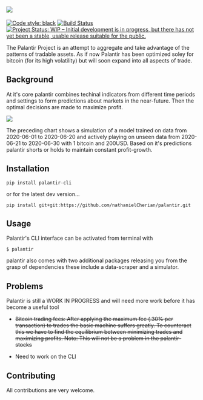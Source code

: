 # ![](docs/media/logo.svg)

[![Code style: black](https://img.shields.io/badge/code%20style-black-000000.svg)](https://github.com/psf/black)
[![Build Status](https://travis-ci.org/nathanielCherian/palantir.svg?branch=master)](https://travis-ci.org/nathanielCherian/palantir)
[![Project Status: WIP – Initial development is in progress, but there has not yet been a stable, usable release suitable for the public.](https://www.repostatus.org/badges/latest/wip.svg)](https://www.repostatus.org/#wip)


The Palantir Project is an attempt to aggregate and take advantage of the patterns of tradable assets. As if now Palantir has been optimized soley for bitcoin (for its high volatility) but will soon expand into all aspects of trade. 

## Background

At it's core palantir combines techinal indicators from different time periods and settings to form predictions about markets in the near-future. Then the optimal decisions are made to maximize profit. 


![](docs/media/classifier-sim-train.png)

The preceding chart shows a simulation of a model trained on data from 2020-06-01 to 2020-06-20 and actively playing on unseen data from 2020-06-21 to 2020-06-30 with 1 bitcoin and 200USD. Based on it's predictions palantir shorts or holds to maintain constant profit-growth.


## Installation

```pip install palantir-cli```

or for the latest dev version...

```pip install git+git:https://github.com/nathanielCherian/palantir.git```


## Usage

Palantir's CLI interface can be activated from terminal with

```$ palantir```

palantir also comes with two additional packages releasing you from the grasp of dependencies these include a data-scraper and a simulator.


## Problems

Palantir is still a WORK IN PROGRESS and will need more work before it has become a useful tool

* ~~Bitcoin trading fees: After applying the maximum fee (.30% per transaction) to trades the basic machine suffers greatly. To counteract this we have to find the equilibrium between minimizing trades and maximizing profits. Note: This will not be a problem in the palantir-stocks~~

* Need to work on the CLI 

## Contributing

All contributions are very welcome.
